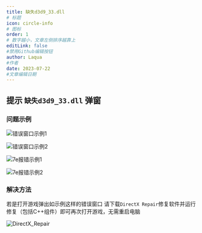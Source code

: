 ```yaml
---
title: 缺失d3d9_33.dll
# 标题
icon: circle-info
# 图标
order: 1
# 数字越小，文章左侧排序越靠上
editLink: false
#禁用Github编辑按钮
author: Laqua
#作者
date: 2023-07-22
#文章编辑日期
---
```


## **提示 ```缺失d3d9_33.dll``` 弹窗**

### **问题示例**

![错误窗口示例1](https://img.514.live/img/202307221757463.png)

![错误窗口示例2](https://img.514.live/img/202307221757745.png)

![7e报错示例1](https://img.514.live/img/202307221757019.png)

![7e报错示例2](https://img.514.live/img/202307221758469.png)

### **解决方法**

若是打开游戏弹出如示例这样的错误窗口
请下载```DirectX Repair```修复软件并运行修复（包括C++组件）即可再次打开游戏，无需重启电脑

![DirectX_Repair](https://img.514.live/img/202307221759414.png)
